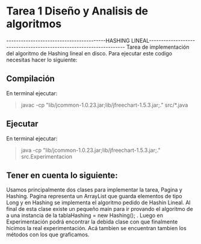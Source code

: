# Tarea 1 Diseño y Analisis de algoritmos
-----------------------------------------HASHING LINEAL--------------------------------------------------------------------
Tarea de implementación del algoritmo de Hashing lineal en disco. 
Para ejecutar este codigo necesitas hacer lo siguiente: 

## Compilación
En terminal ejecutar:
>javac -cp "lib/jcommon-1.0.23.jar;lib/jfreechart-1.5.3.jar;." src/*.java 

## Ejecutar
En terminal ejecutar:
>java -cp "lib/jcommon-1.0.23.jar;lib/jfreechart-1.5.3.jar;." src.Experimentacion

## Tener en cuenta lo siguiente:
Usamos principalmente dos clases para implementar la tarea, Pagina y Hashing. Pagina representa un ArrayList que guarda elementos de tipo Long y en Hashing se implementa el algoritmo pedido de Hashin Lineal. Al final de esta clase existe un pequeño main para ir provando el algoritmo de a una instancia de la tablaHashing = new Hashing(); .
Luego en Experimentación podrá encontrar la debida clase con que finalmente hicimos la real experimentación. Acá tambien se encuentran tambien los métodos con los que graficamos. 

